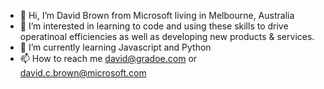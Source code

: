 - 👋 Hi, I’m David Brown from Microsoft living in Melbourne, Australia
- 👀 I’m interested in learning to code and using these skills to drive operatinoal efficiencies as well as developing new products & services.
- 🌱 I’m currently learning Javascript and Python
- 📫 How to reach me david@gradoe.com or david.c.brown@microsoft.com

<!---
gradoe/gradoe is a ✨ special ✨ repository because its `README.md` (this file) appears on your GitHub profile.
You can click the Preview link to take a look at your changes.
--->
